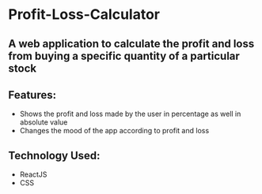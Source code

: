 # Profit-Loss-Calculator

## A web application to calculate the profit and loss from buying a specific quantity of a particular stock

## Features:
- Shows the profit and loss made by the user in percentage as well in absolute value
- Changes the mood of the app according to profit and loss

## Technology Used: 
- ReactJS
- CSS
